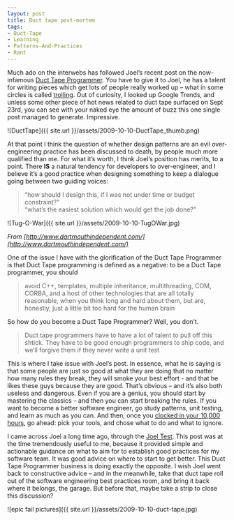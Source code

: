 ```yaml
---
layout: post
title: Duct tape post-mortem
tags:
- Duct-Tape
- Learning
- Patterns-And-Practices
- Rant
---
```


Much ado on the interwebs has followed Joel’s recent post on the now-infamous [Duct Tape Programmer](http://www.joelonsoftware.com/items/2009/09/23.html). You have to give it to Joel, he has a talent for writing pieces which get lots of people really worked up – what in some circles is called [trolling](http://www.urbandictionary.com/define.php?term=troll). Out of curiosity, I looked up Google Trends, and unless some other piece of hot news related to duct tape surfaced on Sept 23rd, you can see with your naked eye the amount of buzz this one single post managed to generate. Impressive.  

![DuctTape]({{ site.url }}/assets/2009-10-10-DuctTape_thumb.png)

<!--more-->

At that point I think the question of whether design patterns are an evil over-engineering practice has been discussed to death, by people much more qualified than me. For what it’s worth, I think Joel’s position has merits, to a point. There **IS** a natural tendency for developers to over-engineer, and I believe it’s a good practice when designing something to keep a dialogue going between two guiding voices:   

> “how should I design this, if I was not under time or budget constraint?”    
> “what’s the easiest solution which would get the job done?” 

![Tug-O-War]({{ site.url }}/assets/2009-10-10-TugOWar.jpg)

*From </em><em>[http://www.dartmouthindependent.com/](http://www.dartmouthindependent.com/)*

One of the issue I have with the glorification of the Duct Tape Programmer is that Duct Tape programming is defined as a negative: to be a Duct Tape programmer, you should  

> avoid C++, templates, multiple inheritance, multithreading, COM, CORBA, and a host of other technologies that are all totally reasonable, when you think long and hard about them, but are, honestly, just a little bit too hard for the human brain 

So how do you become a Duct Tape Programmer? Well, you don’t.  

> Duct tape programmers have to have a lot of talent to pull off this shtick. They have to be good enough programmers to ship code, and we’ll forgive them if they never write a unit test

This is where I take issue with Joel’s post. In essence, what he is saying is that some people are just so good at what they are doing that no matter how many rules they break, they will smoke your best effort - and that he likes these guys because they are good. That’s obvious – and it’s also both useless and dangerous. Even if you are a genius, you should start by mastering the classics – and then you can start breaking the rules. If you want to become a better software engineer, go study patterns, unit testing, and learn as much as you can. And then, once you [clocked in your 10,000 hours](http://en.wikipedia.org/wiki/Outliers_(book)), go ahead: pick your tools, and chose what to do and what to ignore.  

I came across Joel a long time ago, through the [Joel Test](http://www.joelonsoftware.com/articles/fog0000000043.html). This post was at the time tremendously useful to me, because it provided simple and actionable guidance on what to aim for to establish good practices for my software team. It was good advice on where to start to get better. This Duct Tape Programmer business is doing exactly the opposite. I wish Joel went back to constructive advice – and in the meanwhile, take that duct tape roll out of the software engineering best practices room, and bring it back where it belongs, the garage. But before that, maybe take a strip to close this discussion?  

![epic fail pictures]({{ site.url }}/assets/2009-10-10-duct-tape.jpg)
